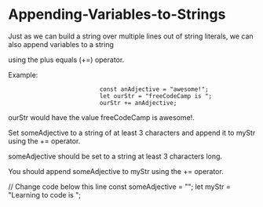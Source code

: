 # Appending-Variables-to-Strings

Just as we can build a string over multiple lines out of string literals, we can also append variables to a string 

using the plus equals (+=) operator.

Example:

                              const anAdjective = "awesome!";
                              let ourStr = "freeCodeCamp is ";
                              ourStr += anAdjective;
                              
ourStr would have the value freeCodeCamp is awesome!.

Set someAdjective to a string of at least 3 characters and append it to myStr using the += operator.

someAdjective should be set to a string at least 3 characters long.

You should append someAdjective to myStr using the += operator.

// Change code below this line
const someAdjective = "";
let myStr = "Learning to code is ";

